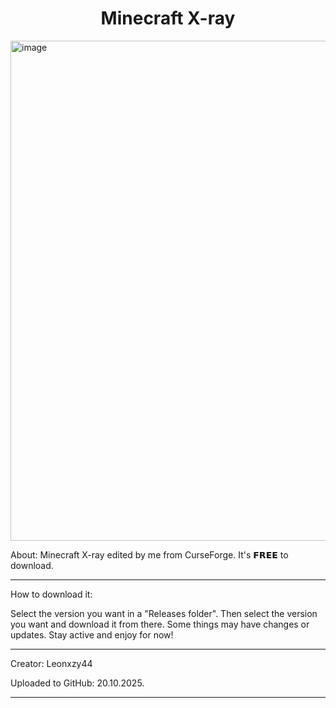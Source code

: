 <h1 align="center"> Minecraft X-ray </h1>

<img width="800" height="800" alt="image" src="https://github.com/user-attachments/assets/dcda0f87-90e6-44de-8609-3616a1b9f42c" />


About: Minecraft X-ray edited by me from CurseForge. It's 𝗙𝗥𝗘𝗘 to download.

---

How to download it: 

Select the version you want in a "Releases folder". Then select the version you want and download it from there. Some things may have changes or updates. Stay active and enjoy for now!

---

Creator: Leonxzy44

Uploaded to GitHub: 20.10.2025.

---



